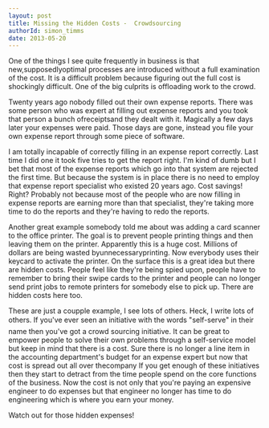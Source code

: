 ```yaml
---
layout: post
title: Missing the Hidden Costs -  Crowdsourcing
authorId: simon_timms
date: 2013-05-20
---
```


One of the things I see quite frequently in business is that new,supposedlyoptimal processes are introduced without a full examination of the cost. It is a difficult problem because figuring out the full cost is shockingly difficult. One of the big culprits is offloading work to the crowd.

Twenty years ago nobody filled out their own expense reports. There was some person who was expert at filling out expense reports and you took that person a bunch ofreceiptsand they dealt with it. Magically a few days later your expenses were paid. Those days are gone, instead you file your own expense report through some piece of software.

I am totally incapable of correctly filling in an expense report correctly. Last time I did one it took five tries to get the report right. I'm kind of dumb but I bet that most of the expense reports which go into that system are rejected the first time. But because the system is in place there is no need to employ that expense report specialist who existed 20 years ago. Cost savings! Right? Probably not because most of the people who are now filling in expense reports are earning more than that specialist, they're taking more time to do the reports and they're having to redo the reports.

Another great example somebody told me about was adding a card scanner to the office printer. The goal is to prevent people printing things and then leaving them on the printer. Apparently this is a huge cost. Millions of dollars are being wasted byunnecessaryprinting. Now everybody uses their keycard to activate the printer. On the surface this is a great idea but there are hidden costs. People feel like they're being spied upon, people have to remember to bring their swipe cards to the printer and people can no longer send print jobs to remote printers for somebody else to pick up. There are hidden costs here too.

These are just a coupple example, I see lots of others. Heck, I write lots of others. If you've ever seen an initiative with the words "self-serve" in their name then you've got a crowd sourcing initiative. It can be great to empower people to solve their own problems through a self-service model but keep in mind that there is a cost. Sure there is no longer a line item in the accounting department's budget for an expense expert but now that cost is spread out all over thecompany If you get enough of these initiatives then they start to detract from the time people spend on the core functions of the business. Now the cost is not only that you're paying an expensive engineer to do expenses but that engineer no longer has time to do engineering which is where you earn your money.

Watch out for those hidden expenses!



